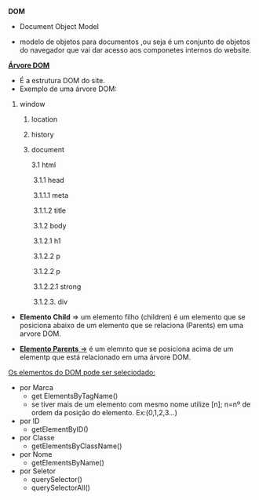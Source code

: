 **DOM**

- Document Object Model

- modelo de objetos para documentos ,ou seja é um conjunto de objetos do navegador que vai dar acesso aos componetes internos do website.



**<u>Árvore DOM</u>** 

- É a estrutura DOM do site.
- Exemplo de uma árvore DOM:

1. window

   1. location

   2. history

   3. document

      3.1 html

      ​     3.1.1 head

      ​          3.1.1.1 meta

      ​          3.1.1.2 title

      ​     3.1.2 body

      ​         3.1.2.1 h1

      ​         3.1.2.2  p

      ​         3.1.2.2  p

      ​            3.1.2.2.1  strong

      ​          3.1.2.3.  div

      

- **Elemento Child**  =>  um elemento filho (children) é um elemento  que se posiciona  abaixo de um elemento que se relaciona (Parents) em uma arvore DOM.

- <u>**Elemento Parents** =</u>> é um elemnto que se posiciona acima de um elementp que está relacionado em uma árvore DOM.



<u>Os elementos do DOM pode ser seleciodado:</u>

- por Marca
  - get ElementsByTagName()
  - se tiver mais de um elemento com mesmo nome utilize [n]; n=nº de ordem da posição do elemento. Ex:(0,1,2,3...)
- por ID
  -  getElementByID()
- por Classe
  - getElementsByClassName()
- por Nome
  -  getElementsByName()
- por Seletor
  - querySelector()
  - querySelectorAll()

